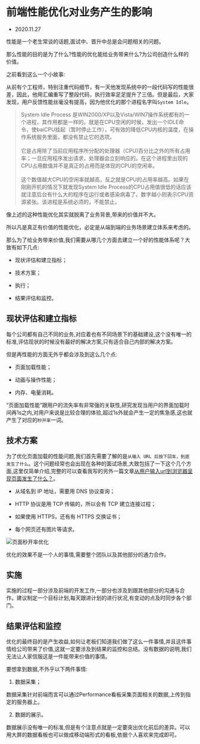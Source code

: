 # 前端性能优化对业务产生的影响

- 2020.11.27

性能是一个老生常谈的话题,面试中、晋升中总是会问题相关的问题。

那么性能的目的是为了什么?性能的优化能给业务带来什么?为公司创造什么样的价值。

之前看到这么一个小故事:

从前有个工程师，特别注重代码细节，有一天他发现系统中的一段代码写的性能很差，因此，他用汇编重写了整段代码，执行效率足足提升了三倍。但是最后，大家发现，用户反馈性能丝毫没有提高，因为他优化的那个进程名字叫`System Idle`。

> System Idle Process 是WIN2000/XP以及Vista/WIN7操作系统都有的一个进程，其作用都是一样的。就是在CPU空闲的时候，发出一个IDLE命令，使baiCPU挂起（暂时停止工作），可有效的降低CPU内核的温度，在操作系统服务里面，都没有禁止它的选项。<br /><br />它是占用除了当前应用程序所分配的处理器（CPU)百分比之外的所有占用率；一旦应用程序发出请求，处理器会立刻响应的。在这个进程里出现的CPU占用数值并不是真正的占用而是体现的CPU的空闲率。<br/><br />这个数值越大CPU的空闲率就越高，反之就是CPU的占用率越高。如果在刚刚开机的情况下就发现System Idle Process的CPU占用值很低的话应该就注意后台有什么大的程序在运行或者感染病毒了。数字越小则表示CPU资源紧张。该进程是系统必须的，不能禁止。

像上述的这种性能优化其实就脱离了业务背景,带来的价值并不大。

所以凡是真正有价值的性能优化，必定是从端到端的业务场景建立体系来考虑的。

那么为了给业务带来价值,我们需要从哪几个方面去建立一个好的性能体系呢？大致有如下几点:

- 现状评估和建立指标；

- 技术方案；

- 执行；

- 结果评估和监控。


## 现状评估和建立指标

每个公司都有自己不同的业务,对应着也有不同场景下的基础建设,这个没有唯一的标准,评估现状的时候没有最好的解决方案,只有适合自己内部的解决方案。

但是再性能的方面无外乎都会涉及到这么几个点:

- 页面加载性能；

- 动画与操作性能；

- 内存、电量消耗。

“页面加载性能”跟用户的流失率有非常强的关联性,研究发现当用户的界面加载时间再1s之内,对用户来说是比较合理的体验,超过1s外就会产生一定的焦急感,这也就产生了对应的`秒开率`一词。

## 技术方案

为了优化页面加载的性能问题,我们首先需要了解的是`从输入 URL 后按下回车，到底发生了什么`。这个问题经常也会出现在各种的面试场景,大致包括了一下这个几个方面,这里仅简单介绍,完整的可以查看我写的另外一篇文章[从用户输入url到浏览器呈现页面发生了什么？](https://xjl271314.github.io/docs/http/#从用户输入URL到浏览器呈现页面发生了什么?)。

- 从域名到 IP 地址，需要用 DNS 协议查询；

- HTTP 协议是用 TCP 传输的，所以会有 TCP 建立连接过程；

- 如果使用 HTTPS，还有有 HTTPS 交换证书；

- 每个网页还有图片等请求。

![页面秒开率优化](https://img-blog.csdnimg.cn/20201127150535880.png?x-oss-process=image/watermark,type_ZmFuZ3poZW5naGVpdGk,shadow_10,text_aHR0cHM6Ly9ibG9nLmNzZG4ubmV0L3hqbDI3MTMxNA==,size_16,color_FFFFFF,t_70)

优化的效果不是一个人的事情,需要整个团队以及其他部分的通力合作。

## 实施

实施的过程一部分涉及前端的开发工作,一部分也涉及到跟其他部分的沟通与合作。建议制定一个目标计划,每天跟进计划的进行状况,有变动的点及时同步各个部门。

## 结果评估和监控

优化的最终目的是产生收益,如何让老板们知道我们做了这么一件事情,并且这件事情给公司带来了价值,这就一定要涉及到结果的监控和总结。没有数据的说明,我们无法让人家信服这是一件能带来价值的事情。

要想拿到数据,不外乎以下两件事情:

1. 数据采集；

数据采集针对前端而言可以通过Performance看板采集页面相关的数据,上传到指定的服务器上。

2. 数据的展示。

数据展示没有唯一的标准,但是有个注意点就是一定要突出优化前后的差异。可以用大屏的数据看板也可以做成移动端形式的看板,依据个人喜欢来完成即可。





